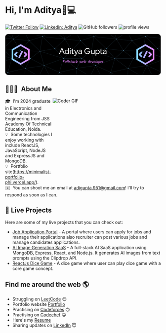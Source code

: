 # Hi, I'm Aditya👋💻

[![Twitter Follow](https://img.shields.io/twitter/follow/Adigupta951?label=Follow)](https://twitter.com/intent/follow?screen_name=Adigupta951)
[![Linkedin: Aditya](https://img.shields.io/badge/-Aditya-blue?style=flat-square&logo=Linkedin&logoColor=white&link=https://www.linkedin.com/in/aditya-gupta-a419a9215/)](https://www.linkedin.com/in/aditya-gupta-a419a9215/)
![GitHub followers](https://img.shields.io/github/followers/impulseadi?label=Follow&style=social)
<img alt = "profile views" src="https://komarev.com/ghpvc/?username=impulseadi&color=brightgreen">  

![Header](./header.png)

## 👨🏻‍💻 &nbsp;About Me

<img alt="Coder GIF" height=250 width=350 src="https://cdn.dribbble.com/users/730703/screenshots/6581243/avento.gif" align="right"/>

🎓 &nbsp;I'm 2024 graduate in Electronics and Communication Engineering from JSS Academy Of Technical Education, Noida.\
💡 &nbsp;Some technologies I enjoy working with include ReactJS, JavaScript, NodeJS and ExpressJS and MongoDB.\
💡 &nbsp;Portfolio site(https://minimalist-portfolio-phi.vercel.app/).\
✉️ &nbsp;You can shoot me an email at adigupta.951@gmail.com! I'll try to respond as soon as I can.

## 🚀 Live Projects

Here are some of my live projects that you can check out:

- [Job Application Portal](https://job-portal-client-git-main-impulseadis-projects.vercel.app/) - A portal where users can apply for jobs and manage their applications also recruiter can post various jobs and manage candidates applications.
- [AI Image Generation SaaS](https://imagify-frontend-gnsc.onrender.com/) - A full-stack AI SaaS application using MongoDB, Express, React, and Node.js. It generates AI images from text prompts using the Clipdrop API.
- [ReactJs Dice Game](https://timely-belekoy-5b7add.netlify.app/) - A dice game where user can play dice game with a core game concept.


## Find me around the web 🌎 <a href="https://www.linkedin.com/in/aditya-gupta-a419a9215/"></a>

- Struggling on <a href="https://www.leetcode.com/impulseadi/">LeetCode</a> 😍
- Portfolio website <a href="https://minimalist-portfolio-phi.vercel.app/"> Portfolio</a>
- Practising on <a href="https://www.codeforces.com/profile/impulseadi/">Codeforces</a> 🙃
-  Practising on <a href="https://www.codechef.com/users/impulseadi09">Codechef</a> 🙃
-  Here's my <a href="https://drive.google.com/file/d/1k2Le6hVg1R_6unLgLNtI5AyuLdqPFAW0/view?usp=sharing">Resume</a>
- Sharing updates on <a href="https://www.linkedin.com/in/aditya-gupta-a419a9215/">LinkedIn</a> 😇

